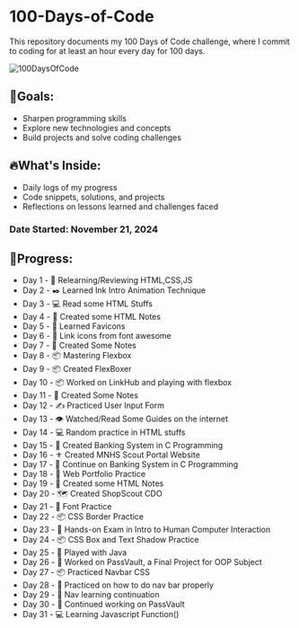 # 100-Days-of-Code
This repository documents my 100 Days of Code challenge, where I commit to coding for at least an hour every day for 100 days.

![100DaysOfCode](https://github.com/user-attachments/assets/846b6b7f-74dc-4f38-b364-fd0d4699477d)

## 🌟Goals:
- Sharpen programming skills
- Explore new technologies and concepts
- Build projects and solve coding challenges

## 🔥What's Inside:
- Daily logs of my progress
- Code snippets, solutions, and projects
- Reflections on lessons learned and challenges faced

### Date Started: November 21, 2024

## 📅Progress:
- Day 1 - 🚀 Relearning/Reviewing HTML,CSS,JS
- Day 2 - ✒️ Learned Ink Intro Animation Technique
- Day 3 - 💻 Read some HTML Stuffs
- Day 4 - 📝 Created some HTML Notes
- Day 5 - 📝 Learned Favicons
- Day 6 - 🔗 Link icons from font awesome
- Day 7 - 📝 Created Some Notes
- Day 8 - 📦 Mastering Flexbox
- Day 9 - 📦 Created FlexBoxer
- Day 10 - 📦 Worked on LinkHub and playing with flexbox
- Day 11 - 📝 Created Some Notes
- Day 12 - ✍️ Practiced User Input Form
- Day 13 - 👁️ Watched/Read Some Guides on the internet
- Day 14 - 💻 Random practice in HTML stuffs
- Day 15 - 🏦 Created Banking System in C Programming
- Day 16 - ⚜️ Created MNHS Scout Portal Website
- Day 17 - 🏦 Continue on Banking System in C Programming
- Day 18 - 🤵 Web Portfolio Practice
- Day 19 - 📝 Created some HTML Notes
- Day 20 - 🗺️ Created ShopScout CDO
- Day 21 - 💬 Font Practice
- Day 22 - 📦 CSS Border Practice
- Day 23 - 📃 Hands-on Exam in Intro to Human Computer Interaction
- Day 24 - 📦 CSS Box and Text Shadow Practice
- Day 25 - 🍵 Played with Java
- Day 26 - 🔑 Worked on PassVault, a Final Project for OOP Subject
- Day 27 - 📦 Practiced Navbar CSS
- Day 28 - 🧭 Practiced on how to do nav bar properly
- Day 29 - 🧭 Nav learning continuation
- Day 30 - 🔑 Continued working on PassVault
- Day 31 - 💻 Learning Javascript Function()

